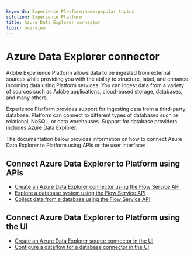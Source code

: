 ```yaml
---
keywords: Experience Platform;home;popular topics
solution: Experience Platform
title: Azure Data Explorer connector
topic: overview
---
```


# Azure Data Explorer connector

Adobe Experience Platform allows data to be ingested from external sources while providing you with the ability to structure, label, and enhance incoming data using Platform services. You can ingest data from a variety of sources such as Adobe applications, cloud-based storage, databases, and many others.

Experience Platform provides support for ingesting data from a third-party database. Platform can connect to different types of databases such as relational, NoSQL, or data warehouses. Support for database providers includes Azure Data Explorer.

The documentation below provides information on how to connect Azure Data Explorer to Platform using APIs or the user interface:

## Connect Azure Data Explorer to Platform using APIs

- [Create an Azure Data Explorer connector using the Flow Service API](../../tutorials/api/create/databases/data-explorer.md)
- [Explore a database system using the Flow Service API](../../tutorials/api/explore/database-nosql.md)
- [Collect data from a database using the Flow Service API](../../tutorials/api/collect/database-nosql.md)

## Connect Azure Data Explorer to Platform using the UI

- [Create an Azure Data Explorer source connector in the UI](../../tutorials/ui/create/databases/ats.md)
- [Configure a dataflow for a database connector in the UI](../../tutorials/ui/dataflow/databases.md)